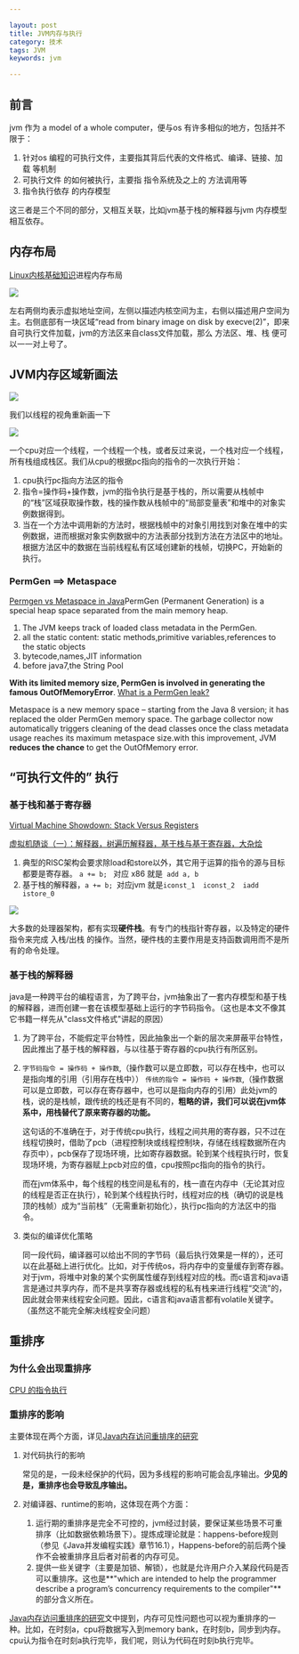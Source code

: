 ```yaml
---

layout: post
title: JVM内存与执行
category: 技术
tags: JVM
keywords: jvm

---
```


## 前言

jvm 作为 a model of a whole computer，便与os 有许多相似的地方，包括并不限于：

1. 针对os 编程的可执行文件，主要指其背后代表的文件格式、编译、链接、加载 等机制
2. 可执行文件 的如何被执行，主要指 指令系统及之上的 方法调用等
3. 指令执行依存 的内存模型

这三者是三个不同的部分，又相互关联，比如jvm基于栈的解释器与jvm 内存模型 相互依存。

## 内存布局

[Linux内核基础知识](http://qiankunli.github.io/2019/05/01/linux_kernel_basic.html)进程内存布局

![](/public/upload/linux/virtual_memory_space.jpg)

左右两侧均表示虚拟地址空间，左侧以描述内核空间为主，右侧以描述用户空间为主。右侧底部有一块区域“read from binary image on disk by execve(2)”，即来自可执行文件加载，jvm的方法区来自class文件加载，那么 方法区、堆、栈 便可以一一对上号了。

## JVM内存区域新画法 

![](/public/upload/java/jvm_memory_layout.jpg)

我们以线程的视角重新画一下

![](/public/upload/java/jvm_memory.png)

一个cpu对应一个线程，一个线程一个栈，或者反过来说，一个栈对应一个线程，所有栈组成栈区。我们从cpu的根据pc指向的指令的一次执行开始：

1. cpu执行pc指向方法区的指令
2. 指令=操作码+操作数，jvm的指令执行是基于栈的，所以需要从栈帧中的“栈”区域获取操作数，栈的操作数从栈帧中的“局部变量表”和堆中的对象实例数据得到。
3. 当在一个方法中调用新的方法时，根据栈帧中的对象引用找到对象在堆中的实例数据，进而根据对象实例数据中的方法表部分找到方法在方法区中的地址。根据方法区中的数据在当前线程私有区域创建新的栈帧，切换PC，开始新的执行。

### PermGen ==> Metaspace

[Permgen vs Metaspace in Java](https://www.baeldung.com/java-permgen-metaspace)PermGen (Permanent Generation) is a special heap space separated from the main memory heap.

1. The JVM keeps track of loaded class metadata in the PermGen. 
2. all the static content: static methods,primitive variables,references to the static objects
3. bytecode,names,JIT information
4. before java7,the String Pool

**With its limited memory size, PermGen is involved in generating the famous OutOfMemoryError**. [What is a PermGen leak?](https://plumbr.io/blog/memory-leaks/what-is-a-permgen-leak)

Metaspace is a new memory space – starting from the Java 8 version; it has replaced the older PermGen memory space. The garbage collector now automatically triggers cleaning of the dead classes once the class metadata usage reaches its maximum metaspace size.with this improvement, JVM **reduces the chance** to get the OutOfMemory error.

## “可执行文件的” 执行

### 基于栈和基于寄存器

[Virtual Machine Showdown: Stack Versus Registers](https://www.usenix.org/legacy/events/vee05/full_papers/p153-yunhe.pdf)

[虚拟机随谈（一）：解释器，树遍历解释器，基于栈与基于寄存器，大杂烩](http://rednaxelafx.iteye.com/blog/492667)

1. 典型的RISC架构会要求除load和store以外，其它用于运算的指令的源与目标都要是寄存器。 `a += b; ` 对应 x86 就是` add a, b` 
2. 基于栈的解释器，`a += b; `对应jvm 就是`iconst_1  iconst_2  iadd  istore_0  ` 

![](/public/upload/java/jvm_os_1.gif)

大多数的处理器架构，都有实现**硬件栈**。有专门的栈指针寄存器，以及特定的硬件指令来完成 入栈/出栈 的操作。当然，硬件栈的主要作用是支持函数调用而不是所有的命令处理。

### 基于栈的解释器

java是一种跨平台的编程语言，为了跨平台，jvm抽象出了一套内存模型和基于栈的解释器，进而创建一套在该模型基础上运行的字节码指令。（这也是本文不像其它书籍一样先从"class文件格式"讲起的原因）

1. 为了跨平台，不能假定平台特性，因此抽象出一个新的层次来屏蔽平台特性，因此推出了基于栈的解释器，与以往基于寄存器的cpu执行有所区别。

2. `字节码指令 = 操作码 + 操作数`,（操作数可以是立即数，可以存在栈中，也可以是指向堆的引用（引用存在栈中）） `传统的指令 = 操作码 + 操作数`,（操作数据可以是立即数，可以存在寄存器中，也可以是指向内存的引用）此处jvm的栈，说的是栈帧，跟传统的栈还是有不同的，**粗略的讲，我们可以说在jvm体系中，用栈替代了原来寄存器的功能。**

    这句话的不准确在于，对于传统cpu执行，线程之间共用的寄存器，只不过在线程切换时，借助了pcb（进程控制块或线程控制块，存储在线程数据所在内存页中），pcb保存了现场环境，比如寄存器数据。轮到某个线程执行时，恢复现场环境，为寄存器赋上pcb对应的值，cpu按照pc指向的指令的执行。
    
    而在jvm体系中，每个线程的栈空间是私有的，栈一直在内存中（无论其对应的线程是否正在执行），轮到某个线程执行时，线程对应的栈（确切的说是栈顶的栈帧）成为“当前栈”（无需重新初始化），执行pc指向的方法区中的指令。
    
3. 类似的编译优化策略

    同一段代码，编译器可以给出不同的字节码（最后执行效果是一样的），还可以在此基础上进行优化。比如，对于传统os，将内存中的变量缓存到寄存器。对于jvm，将堆中对象的某个实例属性缓存到线程对应的栈。而c语言和java语言是通过共享内存，而不是共享寄存器或线程的私有栈来进行线程“交流”的，因此就会带来线程安全问题。因此，c语言和java语言都有volatile关键字。（虽然这不能完全解决线程安全问题）



## 重排序

### 为什么会出现重排序

[CPU 的指令执行](http://qiankunli.github.io/2018/01/07/hardware_software.html)

### 重排序的影响

主要体现在两个方面，详见[Java内存访问重排序的研究](http://tech.meituan.com/java-memory-reordering.html)

1. 对代码执行的影响

	常见的是，一段未经保护的代码，因为多线程的影响可能会乱序输出。**少见的是，重排序也会导致乱序输出。**

2. 对编译器、runtime的影响，这体现在两个方面：

	1. 运行期的重排序是完全不可控的，jvm经过封装，要保证某些场景不可重排序（比如数据依赖场景下）。提炼成理论就是：happens-before规则（参见《Java并发编程实践》章节16.1），Happens-before的前后两个操作不会被重排序且后者对前者的内存可见。
	2. 提供一些关键字（主要是加锁、解锁），也就是允许用户介入某段代码是否可以重排序。这也是**"which are intended to help the programmer describe a program’s concurrency requirements to the compiler"** 的部分含义所在。

[Java内存访问重排序的研究](http://tech.meituan.com/java-memory-reordering.html)文中提到，内存可见性问题也可以视为重排序的一种。比如，在时刻a，cpu将数据写入到memory bank，在时刻b，同步到内存。cpu认为指令在时刻a执行完毕，我们呢，则认为代码在时刻b执行完毕。






